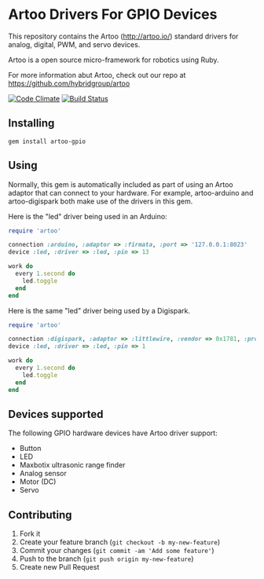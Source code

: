 # Artoo Drivers For GPIO Devices

This repository contains the Artoo (http://artoo.io/) standard drivers for analog, digital, PWM, and servo devices.

Artoo is a open source micro-framework for robotics using Ruby.

For more information abut Artoo, check out our repo at https://github.com/hybridgroup/artoo

[![Code Climate](https://codeclimate.com/github/hybridgroup/artoo-gpio.png)](https://codeclimate.com/github/hybridgroup/artoo-gpio) [![Build Status](https://travis-ci.org/hybridgroup/artoo-gpio.png?branch=master)](https://travis-ci.org/hybridgroup/artoo-gpio)

## Installing

```
gem install artoo-gpio
```

## Using

Normally, this gem is automatically included as part of using an Artoo adaptor that can connect to your hardware. For example, artoo-arduino and artoo-digispark both make use of the drivers in this gem. 

Here is the "led" driver being used in an Arduino:

```ruby
require 'artoo'

connection :arduino, :adaptor => :firmata, :port => '127.0.0.1:8023'
device :led, :driver => :led, :pin => 13

work do
  every 1.second do
    led.toggle
  end
end
```

Here is the same "led" driver being used by a Digispark.

```ruby
require 'artoo'

connection :digispark, :adaptor => :littlewire, :vendor => 0x1781, :product => 0x0c9f
device :led, :driver => :led, :pin => 1

work do
  every 1.second do
    led.toggle
  end
end
```

## Devices supported

The following GPIO hardware devices have Artoo driver support:
- Button
- LED
- Maxbotix ultrasonic range finder
- Analog sensor
- Motor (DC)
- Servo


## Contributing

1. Fork it
2. Create your feature branch (`git checkout -b my-new-feature`)
3. Commit your changes (`git commit -am 'Add some feature'`)
4. Push to the branch (`git push origin my-new-feature`)
5. Create new Pull Request

